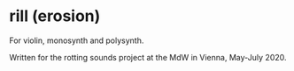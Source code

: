 rill (erosion)
==============

For violin, monosynth and polysynth. 

Written for the rotting sounds project at the MdW in Vienna, May-July 2020. 


